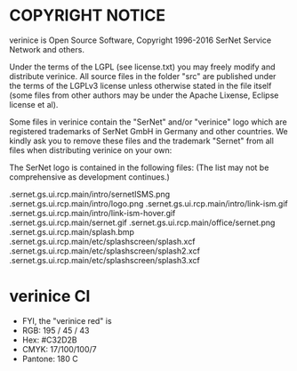 COPYRIGHT NOTICE
================

verinice is Open Source Software, Copyright 1996-2016 SerNet Service
Network and others.

Under the terms of the LGPL (see license.txt) you may freely modify
and distribute verinice.  All source files in the folder "src" are
published under the terms of the LGPLv3 license unless otherwise
stated in the file itself (some files from other authors may be under
the Apache Lixense, Eclipse license et al).

Some files in verinice contain the "SerNet" and/or "verinice" logo
which are registered trademarks of SerNet GmbH in Germany and other
countries. We kindly ask you to remove these files and the trademark
"Sernet" from all files when distributing verinice on your own:

The SerNet logo is contained in the following files: (The list may not
be comprehensive as development continues.)

.sernet.gs.ui.rcp.main/intro/sernetISMS.png
.sernet.gs.ui.rcp.main/intro/logo.png
.sernet.gs.ui.rcp.main/intro/link-ism.gif
.sernet.gs.ui.rcp.main/intro/link-ism-hover.gif
.sernet.gs.ui.rcp.main/sernet.gif
.sernet.gs.ui.rcp.main/office/sernet.png
.sernet.gs.ui.rcp.main/splash.bmp
.sernet.gs.ui.rcp.main/etc/splashscreen/splash.xcf
.sernet.gs.ui.rcp.main/etc/splashscreen/splash2.xcf
.sernet.gs.ui.rcp.main/etc/splashscreen/splash3.xcf


verinice CI
===========

- FYI, the "verinice red" is
- RGB: 195 / 45 / 43
- Hex: #C32D2B
- CMYK: 17/100/100/7
- Pantone: 180 C
